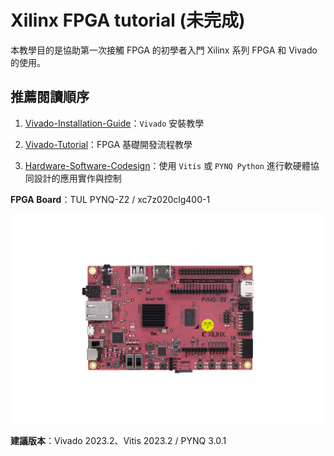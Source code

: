 # Xilinx FPGA tutorial (未完成)

本教學目的是協助第一次接觸 FPGA 的初學者入門 Xilinx 系列 FPGA 和 Vivado 的使用。

## 推薦閱讀順序

1. [Vivado-Installation-Guide](./Vivado-Installation-Guide/)：`Vivado` 安裝教學

2. [Vivado-Tutorial](./Vivado-Tutorial/)：FPGA 基礎開發流程教學

3. [Hardware-Software-Codesign](./Hardware-Software-Codesign/)：使用 `Vitis` 或 `PYNQ Python` 進行軟硬體協同設計的應用實作與控制

**FPGA Board**：TUL PYNQ-Z2 / xc7z020clg400-1

![PYNQ-Z2](PYNQ-Z2.png)

**建議版本**：Vivado 2023.2、Vitis 2023.2 / PYNQ 3.0.1
